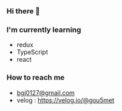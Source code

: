 ### Hi there 👋

### I'm currently learning
* redux
* TypeScript
* react

### How to reach me
* bgj0127@gmail.com 
* velog : https://velog.io/@gou5met





<!--
**bgj0127/bgj0127** is a ✨ _special_ ✨ repository because its `README.md` (this file) appears on your GitHub profile.

Here are some ideas to get you started:

- 🔭 I’m currently working on ...
- 🌱 I’m currently learning ...
- 👯 I’m looking to collaborate on ...
- 🤔 I’m looking for help with ...
- 💬 Ask me about ...
- 📫 How to reach me: ...
- 😄 Pronouns: ...
- ⚡ Fun fact: ...
-->


